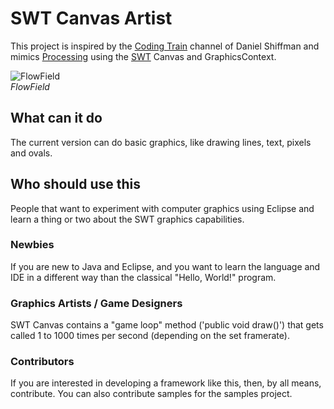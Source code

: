 # SWT Canvas Artist        
This project is inspired by the [Coding Train](https://www.youtube.com/user/shiffman) channel of Daniel Shiffman and mimics [Processing](https://processing.org/) using the [SWT](https://www.eclipse.org/swt/) Canvas and GraphicsContext. 

![FlowField](https://raw.githubusercontent.com/wiki/wimjongman/swt-canvas/images/flowfield_small.gif) 
<br/>*FlowField*

## What can it do
The current version can do basic graphics, like drawing lines, text, pixels and ovals.

## Who should use this
People that want to experiment with computer graphics using Eclipse and learn a thing or two about the SWT graphics capabilities.

### Newbies
If you are new to Java and Eclipse, and you want to learn the language and IDE in a different way than the classical "Hello, World!" program.

### Graphics Artists / Game Designers
SWT Canvas contains a "game loop" method ('public void draw()') that gets called 1 to 1000 times per second (depending on the set framerate). 

### Contributors
If you are interested in developing a framework like this, then, by all means, contribute. You can also contribute samples for the samples project.


